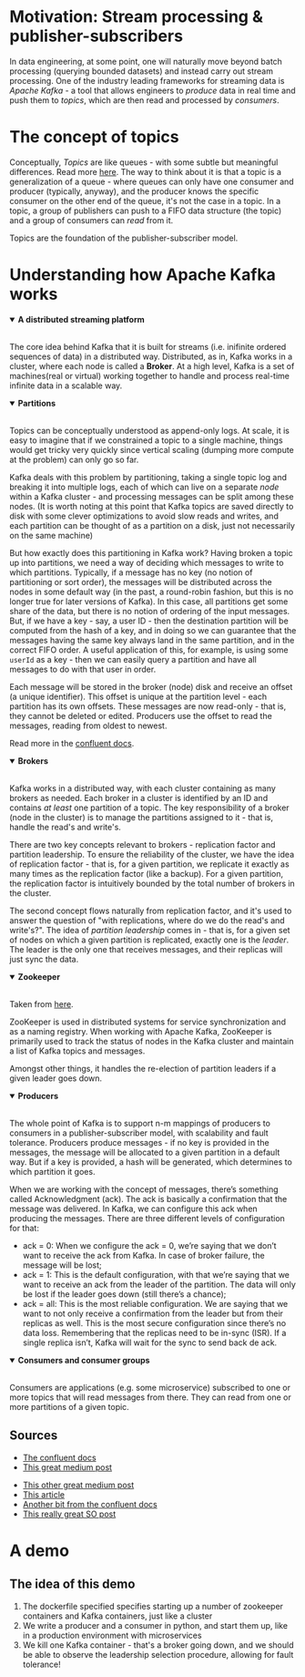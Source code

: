 # Motivation: Stream processing & publisher-subscribers

In data engineering, at some point, one will naturally move beyond batch processing (querying bounded datasets) and instead carry out stream processing. One of the industry leading frameworks for streaming data is _Apache Kafka_ - a tool that allows engineers to _produce_ data in real time and push them to _topics_, which are then read and processed by _consumers_.

# The concept of topics

Conceptually, _Topics_ are like queues - with some subtle but meaningful differences. Read more [here](http://www.differencebetween.net/technology/internet/difference-between-queue-and-topic/). The way to think about it is that a topic is a generalization of a queue - where queues can only have one consumer and producer (typically, anyway), and the producer knows the specific consumer on the other end of the queue, it's not the case in a topic. In a topic, a group of publishers can push to a FIFO data structure (the topic) and a group of consumers can _read_ from it.

Topics are the foundation of the publisher-subscriber model.

# Understanding how Apache Kafka works

<details open>
<summary><b>A distributed streaming platform</b></summary>
<br>

The core idea behind Kafka that it is built for streams (i.e. inifinite ordered sequences of data) in a distributed way. Distributed, as in, Kafka works in a cluster, where each node is called a **Broker**. At a high level, Kafka is a set of machines(real or virtual) working together to handle and process real-time infinite data in a scalable way.

</details>

<details open>
<summary><b>Partitions</b></summary>
<br>

Topics can be conceptually understood as append-only logs. At scale, it is easy to imagine that if we constrained a topic to a single machine, things would get tricky very quickly since vertical scaling (dumping more compute at the problem) can only go so far.

Kafka deals with this problem by partitioning, taking a single topic log and breaking it into multiple logs, each of which can live on a separate _node_ within a Kafka cluster - and processing messages can be split among these nodes. (It is worth noting at this point that Kafka topics are saved directly to disk with some clever optimizations to avoid slow reads and writes, and each partition can be thought of as a partition on a disk, just not necessarily on the same machine)

But how exactly does this partitioning in Kafka work? Having broken a topic up into partitions, we need a way of deciding which messages to write to which partitions. Typically, if a message has no key (no notion of partitioning or sort order), the messages will be distributed across the nodes in some default way (in the past, a round-robin fashion, but this is no longer true for later versions of Kafka). In this case, all partitions get some share of the data, but there is no notion of ordering of the input messages. But, if we have a key - say, a user ID - then the destination partition will be computed from the hash of a key, and in doing so we can guarantee that the messages having the same key always land in the same partition, and in the correct FIFO order. A useful application of this, for example, is using some `userId` as a key - then we can easily query a partition and have all messages to do with that user in order.

Each message will be stored in the broker (node) disk and receive an offset (a unique identifier). This offset is unique at the partition level - each partition has its own offsets. These messages are now read-only - that is, they cannot be deleted or edited. Producers use the offset to read the messages, reading from oldest to newest.

Read more in the [confluent docs](https://developer.confluent.io/learn-kafka/apache-kafka/partitions/#:~:text=Kafka%20Partitioning&text=Partitioning%20takes%20the%20single%20topic,many%20nodes%20in%20the%20cluster.).

</details>

<details open>
<summary><b>Brokers</b></summary>
<br>

Kafka works in a distributed way, with each cluster containing as many brokers as needed. Each broker in a cluster is identified by an ID and contains _at least_ one partition of a topic. The key responsibility of a broker (node in the cluster) is to manage the partitions assigned to it - that is, handle the read's and write's.

There are two key concepts relevant to brokers - replication factor and partition leadership. To ensure the reliability of the cluster, we have the idea of replication factor - that is, for a given partition, we replicate it exactly as many times as the replication factor (like a backup). For a given partition, the replication factor is intuitively bounded by the total number of brokers in the cluster.

The second concept flows naturally from replication factor, and it's used to answer the question of "with replications, where do we do the read's and write's?". The idea of _partition leadership_ comes in - that is, for a given set of nodes on which a given partition is replicated, exactly one is the _leader_. The leader is the only one that receives messages, and their replicas will just sync the data.

</details>

<details open>
<summary><b>Zookeeper</b></summary>
<br>

Taken from [here](https://dattell.com/data-architecture-blog/what-is-zookeeper-how-does-it-support-kafka/#:~:text=ZooKeeper%20is%20used%20in%20distributed,of%20Kafka%20topics%20and%20messages.).

ZooKeeper is used in distributed systems for service synchronization and as a naming registry. When working with Apache Kafka, ZooKeeper is primarily used to track the status of nodes in the Kafka cluster and maintain a list of Kafka topics and messages.

Amongst other things, it handles the re-election of partition leaders if a given leader goes down.

</details>

<details open>
<summary><b>Producers</b></summary>
<br>

The whole point of Kafka is to support n-m mappings of producers to consumers in a publisher-subscriber model, with scalability and fault tolerance. Producers produce messages - if no key is provided in the messages, the message will be allocated to a given partition in a default way. But if a key is provided, a hash will be generated, which determines to which partition it goes.

When we are working with the concept of messages, there’s something called Acknowledgment (ack). The ack is basically a confirmation that the message was delivered. In Kafka, we can configure this ack when producing the messages. There are three different levels of configuration for that:

- ack = 0: When we configure the ack = 0, we’re saying that we don’t want to receive the ack from Kafka. In case of broker failure, the message will be lost;
- ack = 1: This is the default configuration, with that we’re saying that we want to receive an ack from the leader of the partition. The data will only be lost if the leader goes down (still there’s a chance);
- ack = all: This is the most reliable configuration. We are saying that we want to not only receive a confirmation from the leader but from their replicas as well. This is the most secure configuration since there’s no data loss. Remembering that the replicas need to be in-sync (ISR). If a single replica isn’t, Kafka will wait for the sync to send back de ack.

</details>

<details open>
<summary><b>Consumers and consumer groups</b></summary>
<br>

Consumers are applications (e.g. some microservice) subscribed to one or more topics that will read messages from there. They can read from one or more partitions of a given topic.

</details>

## Sources

- [The confluent docs](https://www.confluent.io/blog/apache-kafka-intro-how-kafka-works/)
- [This great medium post](https://medium.com/swlh/apache-kafka-what-is-and-how-it-works-e176ab31fcd5)

* [This other great medium post](https://towardsdatascience.com/how-to-build-a-simple-kafka-producer-and-consumer-with-python-a967769c4742)
* [This article](https://www.mikulskibartosz.name/how-does-kafka-cluster-work/)
* [Another bit from the confluent docs](https://docs.confluent.io/platform/current/clients/producer.html#:~:text=The%20Kafka%20producer%20is%20conceptually,the%20leader%20of%20that%20partition.)
* [This really great SO post](https://stackoverflow.com/questions/60835817/what-is-a-partition-leader-in-apache-kafka)

# A demo

## The idea of this demo

1. The dockerfile specified specifies starting up a number of zookeeper containers and Kafka containers, just like a cluster
2. We write a producer and a consumer in python, and start them up, like in a production environment with microservices
3. We kill one Kafka container - that's a broker going down, and we should be able to observe the leadership selection procedure, allowing for fault tolerance!
